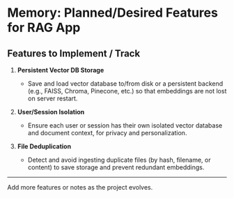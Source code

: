 # Memory: Planned/Desired Features for RAG App

## Features to Implement / Track

1. **Persistent Vector DB Storage**
   - Save and load vector database to/from disk or a persistent backend (e.g., FAISS, Chroma, Pinecone, etc.) so that embeddings are not lost on server restart.

2. **User/Session Isolation**
   - Ensure each user or session has their own isolated vector database and document context, for privacy and personalization.

3. **File Deduplication**
   - Detect and avoid ingesting duplicate files (by hash, filename, or content) to save storage and prevent redundant embeddings.

---

Add more features or notes as the project evolves.
